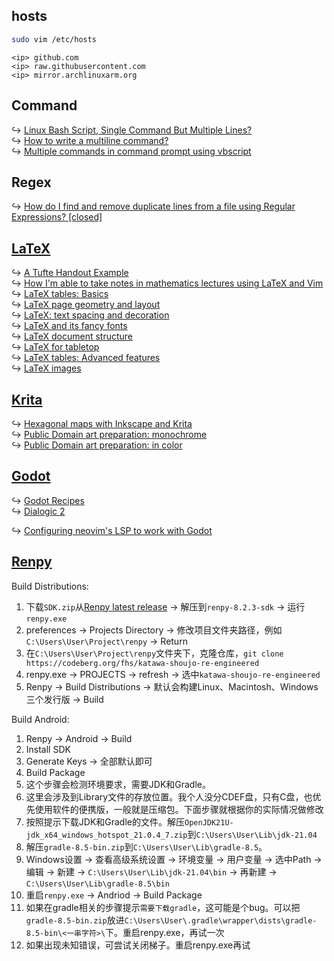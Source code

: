 ## hosts

```sh
sudo vim /etc/hosts
```

```
<ip> github.com
<ip> raw.githubusercontent.com
<ip> mirror.archlinuxarm.org
```

## Command

↪ [Linux Bash Script, Single Command But Multiple Lines?](https://superuser.com/questions/508507/linux-bash-script-single-command-but-multiple-lines)  
↪ [How to write a multiline command?](https://stackoverflow.com/questions/605686/how-to-write-a-multiline-command)  
↪ [Multiple commands in command prompt using vbscript](https://stackoverflow.com/questions/28437066/multiple-commands-in-command-prompt-using-vbscript)

## Regex

↪ [How do I find and remove duplicate lines from a file using Regular Expressions? [closed]](https://stackoverflow.com/questions/1573361/how-do-i-find-and-remove-duplicate-lines-from-a-file-using-regular-expressions)

## [LaTeX](https://www.latex-project.org/)

↪ [A Tufte Handout Example](https://rstudio.github.io/tufte/)  
↪ [How I'm able to take notes in mathematics lectures using LaTeX and Vim](https://castel.dev/post/lecture-notes-1/)  
↪ [LaTeX tables: Basics](https://vladar.bearblog.dev/latex-tables-basics/)  
↪ [LaTeX page geometry and layout](https://vladar.bearblog.dev/latex-page-geometry-and-layout/)  
↪ [LaTeX: text spacing and decoration](https://vladar.bearblog.dev/latex-text-spacing-and-decoration/)  
↪ [LaTeX and its fancy fonts](https://vladar.bearblog.dev/latex-and-its-fancy-fonts/)  
↪ [LaTeX document structure](https://vladar.bearblog.dev/latex-document-structure/)  
↪ [LaTeX for tabletop](https://vladar.bearblog.dev/latex-for-tabletop/)  
↪ [LaTeX tables: Advanced features](https://vladar.bearblog.dev/latex-tables-advanced-features/)  
↪ [LaTeX images](https://vladar.bearblog.dev/latex-images/)

## [Krita](https://krita.org/en/)

↪ [Hexagonal maps with Inkscape and Krita](https://vladar.bearblog.dev/hexagonal-maps-with-inkscape-and-krita/)  
↪ [Public Domain art preparation: monochrome](https://vladar.bearblog.dev/public-domain-art-preparation-monochrome/)  
↪ [Public Domain art preparation: in color](https://vladar.bearblog.dev/public-domain-art-preparation-in-color/)

## [Godot](https://godotengine.org/)

↪ [Godot Recipes](https://kidscancode.org/godot_recipes/4.x/)  
↪ [Dialogic 2](https://docs.dialogic.pro/introduction.html)

↪ [Configuring neovim's LSP to work with Godot](https://ericlathrop.com/2024/02/configuring-neovim-s-lsp-to-work-with-godot/)

## [Renpy](https://www.renpy.org/)

Build Distributions:

1. 下载`SDK.zip`从[Renpy latest release](https://www.renpy.org/latest.html) → 解压到`renpy-8.2.3-sdk` → 运行 `renpy.exe`
2. preferences → Projects Directory → 修改项目文件夹路径，例如`C:\Users\User\Project\renpy` → Return
3. 在`C:\Users\User\Project\renpy`文件夹下，克隆仓库，`git clone https://codeberg.org/fhs/katawa-shoujo-re-engineered`
4. renpy.exe → PROJECTS → refresh → 选中`katawa-shoujo-re-engineered`
5. Renpy → Build Distributions → 默认会构建Linux、Macintosh、Windows三个发行版 → Build

Build Android:

1. Renpy → Android → Build
  1. Install SDK
  2. Generate Keys → 全部默认即可
  3. Build Package
2. 这个步骤会检测环境要求，需要JDK和Gradle。
  1. 这里会涉及到Library文件的存放位置。我个人没分CDEF盘，只有C盘，也优先使用软件的便携版，一般就是压缩包。下面步骤就根据你的实际情况做修改
  2. 按照提示下载JDK和Gradle的文件。解压`OpenJDK21U-jdk_x64_windows_hotspot_21.0.4_7.zip`到`C:\Users\User\Lib\jdk-21.04`
  3. 解压`gradle-8.5-bin.zip`到`C:\Users\User\Lib\gradle-8.5`。
  4. Windows设置 → 查看高级系统设置 → 环境变量 → 用户变量 → 选中Path → 编辑 → 新建 → `C:\Users\User\Lib\jdk-21.04\bin` → 再新建 → `C:\Users\User\Lib\gradle-8.5\bin`
  5. 重启`renpy.exe` → Andriod → Build Package
3. 如果在gradle相关的步骤提示`需要下载gradle`，这可能是个bug。可以把`gradle-8.5-bin.zip`放进`C:\Users\User\.gradle\wrapper\dists\gradle-8.5-bin\<一串字符>\`下。重启renpy.exe，再试一次
4. 如果出现未知错误，可尝试关闭梯子。重启renpy.exe再试